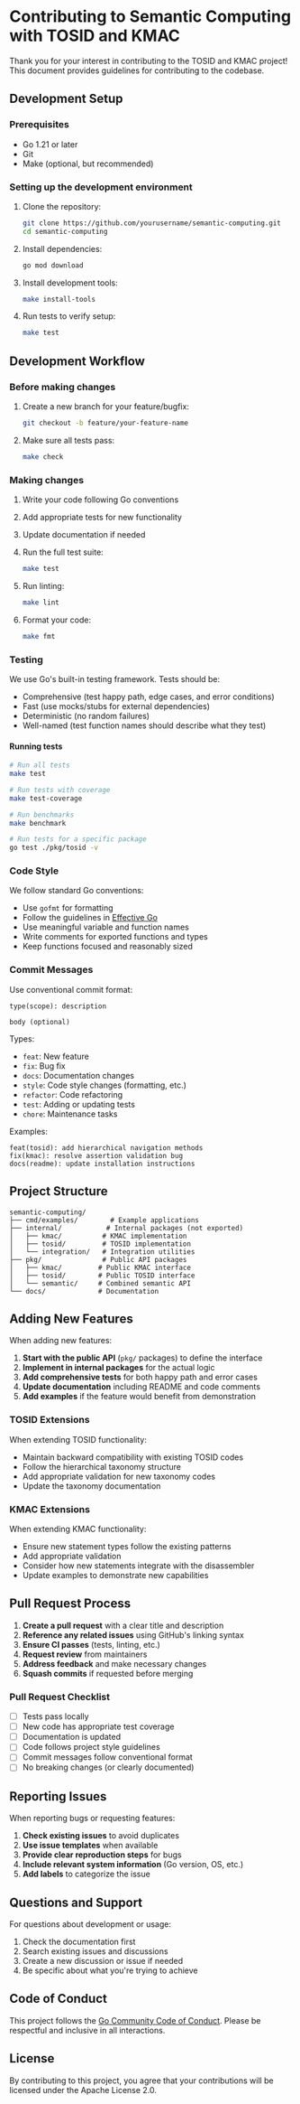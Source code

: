 # Contributing to Semantic Computing with TOSID and KMAC

Thank you for your interest in contributing to the TOSID and KMAC project! This document provides guidelines for contributing to the codebase.

## Development Setup

### Prerequisites

- Go 1.21 or later
- Git
- Make (optional, but recommended)

### Setting up the development environment

1. Clone the repository:
   ```bash
   git clone https://github.com/yourusername/semantic-computing.git
   cd semantic-computing
   ```

2. Install dependencies:
   ```bash
   go mod download
   ```

3. Install development tools:
   ```bash
   make install-tools
   ```

4. Run tests to verify setup:
   ```bash
   make test
   ```

## Development Workflow

### Before making changes

1. Create a new branch for your feature/bugfix:
   ```bash
   git checkout -b feature/your-feature-name
   ```

2. Make sure all tests pass:
   ```bash
   make check
   ```

### Making changes

1. Write your code following Go conventions
2. Add appropriate tests for new functionality
3. Update documentation if needed
4. Run the full test suite:
   ```bash
   make test
   ```

5. Run linting:
   ```bash
   make lint
   ```

6. Format your code:
   ```bash
   make fmt
   ```

### Testing

We use Go's built-in testing framework. Tests should be:

- Comprehensive (test happy path, edge cases, and error conditions)
- Fast (use mocks/stubs for external dependencies)
- Deterministic (no random failures)
- Well-named (test function names should describe what they test)

#### Running tests

```bash
# Run all tests
make test

# Run tests with coverage
make test-coverage

# Run benchmarks
make benchmark

# Run tests for a specific package
go test ./pkg/tosid -v
```

### Code Style

We follow standard Go conventions:

- Use `gofmt` for formatting
- Follow the guidelines in [Effective Go](https://golang.org/doc/effective_go.html)
- Use meaningful variable and function names
- Write comments for exported functions and types
- Keep functions focused and reasonably sized

### Commit Messages

Use conventional commit format:

```
type(scope): description

body (optional)
```

Types:
- `feat`: New feature
- `fix`: Bug fix
- `docs`: Documentation changes
- `style`: Code style changes (formatting, etc.)
- `refactor`: Code refactoring
- `test`: Adding or updating tests
- `chore`: Maintenance tasks

Examples:
```
feat(tosid): add hierarchical navigation methods
fix(kmac): resolve assertion validation bug
docs(readme): update installation instructions
```

## Project Structure

```
semantic-computing/
├── cmd/examples/        # Example applications
├── internal/           # Internal packages (not exported)
│   ├── kmac/          # KMAC implementation
│   ├── tosid/         # TOSID implementation
│   └── integration/   # Integration utilities
├── pkg/               # Public API packages
│   ├── kmac/         # Public KMAC interface
│   ├── tosid/        # Public TOSID interface
│   └── semantic/     # Combined semantic API
└── docs/             # Documentation
```

## Adding New Features

When adding new features:

1. **Start with the public API** (`pkg/` packages) to define the interface
2. **Implement in internal packages** for the actual logic
3. **Add comprehensive tests** for both happy path and error cases
4. **Update documentation** including README and code comments
5. **Add examples** if the feature would benefit from demonstration

### TOSID Extensions

When extending TOSID functionality:

- Maintain backward compatibility with existing TOSID codes
- Follow the hierarchical taxonomy structure
- Add appropriate validation for new taxonomy codes
- Update the taxonomy documentation

### KMAC Extensions

When extending KMAC functionality:

- Ensure new statement types follow the existing patterns
- Add appropriate validation
- Consider how new statements integrate with the disassembler
- Update examples to demonstrate new capabilities

## Pull Request Process

1. **Create a pull request** with a clear title and description
2. **Reference any related issues** using GitHub's linking syntax
3. **Ensure CI passes** (tests, linting, etc.)
4. **Request review** from maintainers
5. **Address feedback** and make necessary changes
6. **Squash commits** if requested before merging

### Pull Request Checklist

- [ ] Tests pass locally
- [ ] New code has appropriate test coverage
- [ ] Documentation is updated
- [ ] Code follows project style guidelines
- [ ] Commit messages follow conventional format
- [ ] No breaking changes (or clearly documented)

## Reporting Issues

When reporting bugs or requesting features:

1. **Check existing issues** to avoid duplicates
2. **Use issue templates** when available
3. **Provide clear reproduction steps** for bugs
4. **Include relevant system information** (Go version, OS, etc.)
5. **Add labels** to categorize the issue

## Questions and Support

For questions about development or usage:

1. Check the documentation first
2. Search existing issues and discussions
3. Create a new discussion or issue if needed
4. Be specific about what you're trying to achieve

## Code of Conduct

This project follows the [Go Community Code of Conduct](https://golang.org/conduct). Please be respectful and inclusive in all interactions.

## License

By contributing to this project, you agree that your contributions will be licensed under the Apache License 2.0.